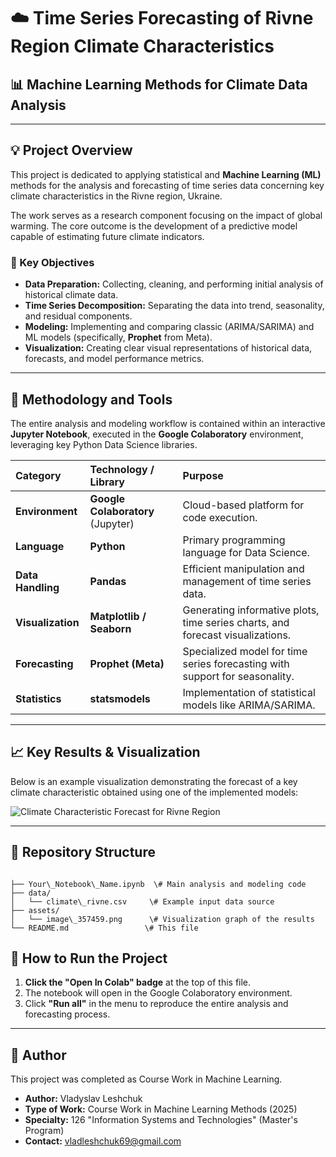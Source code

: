 # ☁️ Time Series Forecasting of Rivne Region Climate Characteristics

## 📊 Machine Learning Methods for Climate Data Analysis

---

## 💡 Project Overview

This project is dedicated to applying statistical and **Machine Learning (ML)** methods for the analysis and forecasting of time series data concerning key climate characteristics in the Rivne region, Ukraine.

The work serves as a research component focusing on the impact of global warming. The core outcome is the development of a predictive model capable of estimating future climate indicators.

### 🎯 Key Objectives

* **Data Preparation:** Collecting, cleaning, and performing initial analysis of historical climate data.
* **Time Series Decomposition:** Separating the data into trend, seasonality, and residual components.
* **Modeling:** Implementing and comparing classic (ARIMA/SARIMA) and ML models (specifically, **Prophet** from Meta).
* **Visualization:** Creating clear visual representations of historical data, forecasts, and model performance metrics.

---

## 🔬 Methodology and Tools

The entire analysis and modeling workflow is contained within an interactive **Jupyter Notebook**, executed in the **Google Colaboratory** environment, leveraging key Python Data Science libraries.

| Category | Technology / Library | Purpose |
| :--- | :--- | :--- |
| **Environment** | **Google Colaboratory** (Jupyter) | Cloud-based platform for code execution. |
| **Language** | **Python** | Primary programming language for Data Science. |
| **Data Handling** | **Pandas** | Efficient manipulation and management of time series data. |
| **Visualization** | **Matplotlib / Seaborn** | Generating informative plots, time series charts, and forecast visualizations. |
| **Forecasting**| **Prophet (Meta)** | Specialized model for time series forecasting with support for seasonality. |
| **Statistics** | **statsmodels** | Implementation of statistical models like ARIMA/SARIMA. |

---

## 📈 Key Results & Visualization

Below is an example visualization demonstrating the forecast of a key climate characteristic obtained using one of the implemented models:

![Climate Characteristic Forecast for Rivne Region](assets/image_357459.png)

---

## 📁 Repository Structure

```

├── Your\_Notebook\_Name.ipynb  \# Main analysis and modeling code
├── data/
│   └── climate\_rivne.csv     \# Example input data source
├── assets/
│   └── image\_357459.png      \# Visualization graph of the results
└── README.md                 \# This file

```

## 🚀 How to Run the Project

1.  **Click the "Open In Colab" badge** at the top of this file.
2.  The notebook will open in the Google Colaboratory environment.
3.  Click **"Run all"** in the menu to reproduce the entire analysis and forecasting process.

---

## 🤝 Author

This project was completed as Course Work in Machine Learning.

* **Author:** Vladyslav Leshchuk
* **Type of Work:** Course Work in Machine Learning Methods (2025)
* **Specialty:** 126 "Information Systems and Technologies" (Master's Program)
* **Contact:** vladleshchuk69@gmail.com
```
